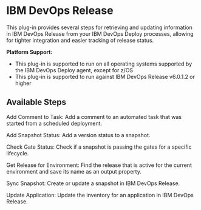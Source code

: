 
# IBM DevOps Release

This plug-in provides several steps for retrieving and updating information in IBM DevOps Release from your IBM DevOps Deploy processes, allowing for tighter integration and easier tracking of release status.

**Platform Support:**

* This plug-in is supported to run on all operating systems supported by the IBM DevOps Deploy agent, except for z/OS
* This plug-in is supported to run against IBM DevOps Release v6.0.1.2 or higher


## Available Steps

Add Comment to Task: Add a comment to an automated task that was started from a scheduled deployment.

Add Snapshot Status: Add a version status to a snapshot.

Check Gate Status: Check if a snapshot is passing the gates for a specific lifecycle.

Get Release for Environment: Find the release that is active for the current environment and save its name as an output property.

Sync Snapshot: Create or update a snapshot in IBM DevOps Release.

Update Application: Update the inventory for an application in IBM DevOps Release.



